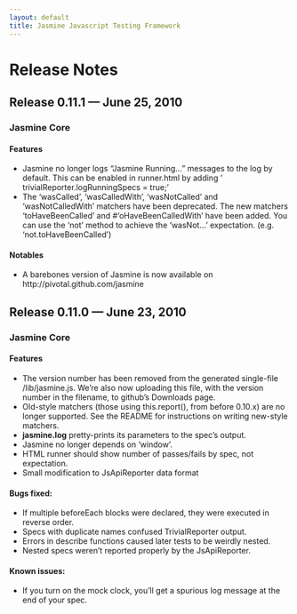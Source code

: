 ```yaml
---
layout: default
title: Jasmine Javascript Testing Framework
---
```

<h1>Release Notes</h1>

<div class="wikistyle">
  <h2>Release 0.11.1 — June 25, 2010</h2>
  <h3>Jasmine Core</h3>
  <h4>Features</h4>
  <ul>
    <li>Jasmine no longer logs &#8220;Jasmine Running&#8230;&#8221; messages to the log by default. This can be enabled in runner.html by adding &#8217;      trivialReporter.logRunningSpecs = true;&#8217;</li>
    <li>The &#8216;wasCalled&#8217;, &#8216;wasCalledWith&#8217;, &#8216;wasNotCalled&#8217; and &#8216;wasNotCalledWith&#8217; matchers have been deprecated. The new matchers &#8216;toHaveBeenCalled&#8217; and #&#8216;oHaveBeenCalledWith&#8217; have been added. You can use the &#8216;not&#8217; method to achieve the &#8216;wasNot&#8230;&#8217; expectation. (e.g. &#8216;not.toHaveBeenCalled&#8217;)</li>
  </ul>
  <h4>Notables</h4>
  <ul>
    <li>A barebones version of Jasmine is now available on http://pivotal.github.com/jasmine</li>
  </ul>
  <h2>Release 0.11.0 — June 23, 2010</h2>
  <h3>Jasmine Core</h3>
  <h4>Features</h4>
  <ul>
    <li>The version number has been removed from the generated single-file /lib/jasmine.js. We&#8217;re also now uploading this file, with the version number in the filename, to github&#8217;s Downloads page.</li>
    <li>Old-style matchers (those using this.report(), from before 0.10.x) are no longer supported. See the <span class="caps">README</span> for instructions on writing new-style matchers.</li>
    <li><strong>jasmine.log</strong> pretty-prints its parameters to the spec&#8217;s output.</li>
    <li>Jasmine no longer depends on &#8216;window&#8217;.</li>
    <li><span class="caps">HTML</span> runner should show number of passes/fails by spec, not expectation.</li>
    <li>Small modification to JsApiReporter data format</li>
  </ul>
  <h4>Bugs fixed:</h4>
  <ul>
    <li>If multiple beforeEach blocks were declared, they were executed in reverse order.</li>
    <li>Specs with duplicate names confused TrivialReporter output.</li>
    <li>Errors in describe functions caused later tests to be weirdly nested.</li>
    <li>Nested specs weren&#8217;t reported properly by the JsApiReporter.</li>
  </ul>
  <h4>Known issues:</h4>
  <ul>
    <li>If you turn on the mock clock, you&#8217;ll get a spurious log message at the end of your spec.</li>
  </ul>
</div>
